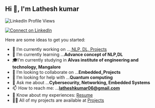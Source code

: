 ## Hi 👋, I'm Lathesh kumar
<img src="https://komarev.com/ghpvc/?username=latheshkumarsr&label=Profile%20views&color=2867B2&style=flat" alt="LinkedIn Profile Views" />
<p align="left">
  <a href="https://www.linkedin.com/in/latheshkumarsr" target="_blank">
    <img src="https://img.shields.io/badge/-Connect%20on%20LinkedIn-2867B2?logo=linkedin&style=for-the-badge" alt="Connect on LinkedIn" />
  </a>
</p>

Here are some ideas to get you started:

- 🔭 I’m currently working on ...[ NLP, DL, Projects ](https://github.com/latheshkumarsr)
- 🌱 I’m currently learning ...**Advance concept of NLP,DL**
- 🎓I'm currently studying in **Alvas institute of engineering and technology, Mangalore**
- 👯 I’m looking to collaborate on ...**Embedded_Projects**
- 🤔 I’m looking for help with ...**Quantum computing**
- 💬 Ask me about ...**Cybersecurity, Networking, Embedded Systems**
- 📫 How to reach me: ...**latheshkumar06@gmail.com**
- 📄 Know about my experiences: [Resume](https://drive.google.com/file/d/1J2ISW34BYyMe6-ASVCDSCPtHOENEt5ad/view?usp=sharing)
- 👨‍💻 All of my projects are available at [Projects](https://github.com/latheshkumarsr/Projects/)





